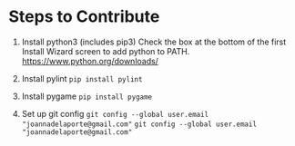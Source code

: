 # Steps to Contribute

1. Install python3 (includes pip3)
Check the box at the bottom of the first Install Wizard screen to add python to PATH.
https://www.python.org/downloads/

1. Install pylint
`pip install pylint`

1. Install pygame
`pip install pygame`

1. Set up git config
`git config --global user.email "joannadelaporte@gmail.com"`
`git config --global user.email "joannadelaporte@gmail.com"`